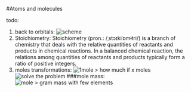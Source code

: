 #Atoms and molecules

todo:
1. back to orbitals:
![scheme](http://www.chemguide.co.uk/atoms/properties/explain1s2.GIF)
2. Stoichiometry:
Stoichiometry (pron.: /ˌstɔɪkiˈɒmɨtri/) is a branch of chemistry 
that deals with the relative quantities of reactants and products
in chemical reactions. In a balanced chemical reaction, the 
relations among quantities of reactants and products typically 
form a ratio of positive integers.
3. moles transformations:
![1mole > how much if x moles](http://sciaga.onet.pl/_i/Chemiasciaga/obliczenie1.jpg)
![solve the problem](http://sciaga.onet.pl/_i/Chemiasciaga/obliczenie1.jpg)
###mole mass:
![mole > gram mass with few elements](http://sciaga.onet.pl/_i/Chemiasciaga/obliczenie2.jpg)

